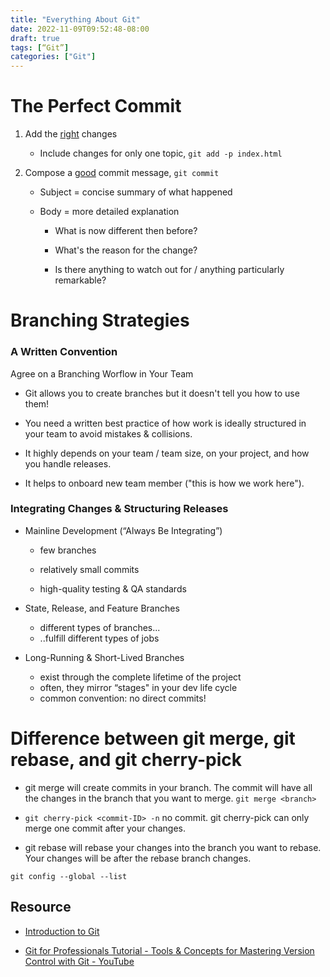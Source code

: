 ```yaml
---
title: "Everything About Git"
date: 2022-11-09T09:52:48-08:00
draft: true
tags: [“Git”]
categories: ["Git"]
---
```


# The Perfect Commit

1. Add the <u>right</u> changes
   
   - Include changes for only one topic, `git add -p index.html`

2. Compose a <u>good</u> commit message, `git commit`
   
   - Subject = concise summary of what happened
   
   - Body = more detailed explanation
     
     - What is now different then before?
     
     - What's the reason for the change?
     
     - Is there anything to watch out for / anything particularly remarkable?

# Branching Strategies

### A Written Convention

Agree on a Branching Worflow in Your Team

- Git allows you to create branches but it doesn't tell you how to use them!

- You need a written best practice of how work is ideally structured in your team to avoid mistakes & collisions.

- It highly depends on your team / team size, on your project, and how you handle releases.

- It helps to onboard new team member ("this is how we work here").

### Integrating Changes & Structuring Releases

- Mainline Development (“Always Be Integrating”)
  
  - few branches
  
  - relatively small commits
  
  - high-quality testing & QA standards
- State, Release, and Feature Branches
  
  - different types of branches...
  - ..fulfill different types of jobs
  

- Long-Running & Short-Lived Branches
  - exist through the complete lifetime of the project
  - often, they mirror “stages" in your dev life cycle
  - common convention: no direct commits!

# Difference between git merge, git rebase, and git cherry-pick

- git merge will create commits in your branch. The commit will have all the changes in the branch that you want to merge. `git merge <branch>`

- `git cherry-pick <commit-ID> -n` no commit. git cherry-pick can only merge one commit after your changes.
- git rebase will rebase your changes into the branch you want to rebase. Your changes will be after the rebase branch changes.

`git config --global --list`

## Resource

- [Introduction to Git](https://www.notion.so/zarkom/Introduction-to-Git-ac396a0697704709a12b6a0e545db049)

- [Git for Professionals Tutorial - Tools &amp; Concepts for Mastering Version Control with Git - YouTube](https://www.youtube.com/watch?v=Uszj_k0DGsg)
